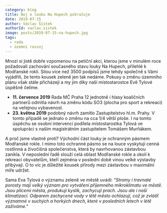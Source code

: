 ```yaml
---
category: blog
title: Boj o louku Na Hupech pokračuje
date: 2019-07-15
author: Václav Šístek
authorId: vaclav.sistek
image: posts/2019-07-15-na-hupech.jpg
tags:
  - rada
  - územní rozvoj
---
```


Mnozí si jistě dobře vzpomenou na petiční akci, kterou jsme v minulém roce požadovali zachování současného stavu louky Na Hupech, přilehlé k Modřanské rokli. Silou více než 3500 podpisů jsme
tehdy společně s Vámi vyjádřili, že tento kousek zeleně jen tak nedáme. Pokusy o změnu územního plánu však stále přicházejí a my jim díky naší místostarostce Evě Tylové úspěšně čelíme.

- **11. července 2019** Rada MČ Praha 12 jednotně i hlasy koaličních partnerů odmítla návrh na změnu kódu SO3 (plocha pro sport a rekreaci) na veřejnou vybavenost.
- **23. května 2019** podobný návrh zamítlo Zastupitelstvo hl.m. Prahy. V tomto případě se jednalo o změnu na cca 1/4 větší ploše. I na tomto úspěchu se osobní intervencí podílela místostarostka Tylová ve spolupráci s naším magistrátním zastupitelem Tomášem Murňákem.

A proč jsme vlastně proti? Východní část louky je ochranným pásmem Modřanské rokle. I mimo toto ochranné pásmo se na louce vyskytují cenná rostlinná a živočišná společenstva, která by navrhovanou zástavbou zanikla. V neposlední řadě slouží celá oblast Modřanské rokle a okolí k rekreaci obyvatelům, kteří zejména v poslední době vinou velké výstavby přibývají. O to víc je důležité kousek přírody mezi zástavbou v maximální míře udržet.

Sama Eva Tylová o významu zeleně ve městě uvádí: _"Stromy i travnaté porosty mají velký význam pro vytváření příjemného mikroklimatu ve městě. Jsou plícemi města, produkují kyslík, zachycují prach. Jsou ale i naší klimatizací. Odparem zachycené vody v létě město ochlazují, což je zvlášť významné v suchých a horkých dnech, které v posledních letech v létě zažíváme."_

